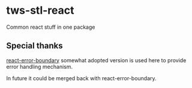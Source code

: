 # tws-stl-react

Common react stuff in one package

## Special thanks
[react-error-boundary](https://github.com/bvaughn/react-error-boundary) somewhat adopted version is used here to provide error handling mechanism.

In future it could be merged back with react-error-boundary.